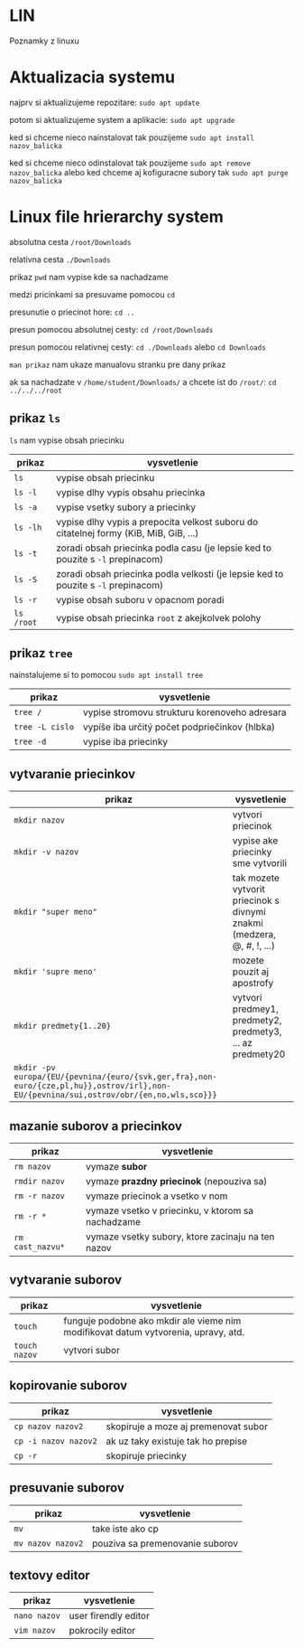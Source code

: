 # LIN
Poznamky z linuxu

# Aktualizacia systemu

najprv si aktualizujeme repozitare: `sudo apt update`

potom si aktualizujeme system a aplikacie: `sudo apt upgrade`

ked si chceme nieco nainstalovat tak pouzijeme `sudo apt install nazov_balicka`

ked si chceme nieco odinstalovat tak pouzijeme `sudo apt remove nazov_balicka` alebo ked chceme aj kofiguracne subory tak `sudo apt purge nazov_balicka`

# Linux file hrierarchy system

absolutna cesta `/root/Downloads`

relativna cesta `./Downloads`

prikaz `pwd` nam vypise kde sa nachadzame

medzi pricinkami sa presuvame pomocou `cd`

presunutie o priecinot hore: `cd ..`

presun pomocou absolutnej cesty: `cd /root/Downloads`

presun pomocou relativnej cesty: `cd ./Downloads` alebo `cd Downloads`

`man prikaz` nam ukaze manualovu stranku pre dany prikaz

ak sa nachadzate v `/home/student/Downloads/` a chcete ist do `/root/`: `cd ../../../root`

## prikaz `ls`

`ls` nam vypise obsah priecinku

| prikaz | vysvetlenie |
| --- | --- |
| `ls` | vypise obsah priecinku |
| `ls -l` | vypise dlhy vypis obsahu priecinka |
| `ls -a` | vypise vsetky subory a priecinky |
| `ls -lh` | vypise dlhy vypis a prepocita velkost suboru do citatelnej formy (KiB, MiB, GiB, ...) |
| `ls -t` | zoradi obsah priecinka podla casu (je lepsie ked to pouzite s `-l` prepinacom) |
| `ls -S` | zoradi obsah priecinka podla velkosti (je lepsie ked to pouzite s `-l` prepinacom) |
| `ls -r` | vypise obsah suboru v opacnom poradi |
| `ls /root` | vypise obsah priecinka `root` z akejkolvek polohy |

## prikaz `tree`

nainstalujeme si to pomocou `sudo apt install tree`

| prikaz | vysvetlenie |
| --- | --- |
| `tree /` | vypise stromovu strukturu korenoveho adresara |
| `tree -L cislo` | vypíše iba určitý počet podpriečinkov (hlbka) |
| `tree -d` | vypise iba priecinky |

## vytvaranie priecinkov

| prikaz | vysvetlenie |
| --- | --- |
| `mkdir nazov` | vytvori priecinok |
| `mkdir -v nazov` | vypise ake priecinky sme vytvorili |
| `mkdir "super meno"` | tak mozete vytvorit priecinok s divnymi znakmi (medzera, @, #, !, ...) |
| `mkdir 'supre meno'` | mozete pouzit aj apostrofy |
| `mkdir predmety{1..20}` | vytvori predmey1, predmety2, predmety3, ... az predmety20 |
| `mkdir -pv europa/{EU/{pevnina/{euro/{svk,ger,fra},non-euro/{cze,pl,hu}},ostrov/irl},non-EU/{pevnina/sui,ostrov/obr/{en,no,wls,sco}}}` | 

## mazanie suborov a priecinkov

| prikaz | vysvetlenie |
| --- | --- |
| `rm nazov` | vymaze **subor** |
| `rmdir nazov` | vymaze **prazdny priecinok** (nepouziva sa) |
| `rm -r nazov` | vymaze priecinok a vsetko v nom |
| `rm -r *` | vymaze vsetko v priecinku, v ktorom sa nachadzame |
| `rm cast_nazvu*` | vymaze vsetky subory, ktore zacinaju na ten nazov |

## vytvaranie suborov

| prikaz | vysvetlenie |
| --- | --- |
| `touch` | funguje podobne ako mkdir ale vieme nim modifikovat datum vytvorenia, upravy, atd. |
| `touch nazov` | vytvori subor |

## kopirovanie suborov

| prikaz | vysvetlenie |
| --- | --- |
| `cp nazov nazov2` | skopiruje a moze aj premenovat subor |
| `cp -i nazov nazov2` | ak uz taky existuje tak ho prepise |
| `cp -r` | skopiruje priecinky |

## presuvanie suborov

| prikaz | vysvetlenie |
| --- | --- |
| `mv` | take iste ako cp |
| `mv nazov nazov2` | pouziva sa premenovanie suborov |

## textovy editor

| prikaz | vysvetlenie |
| --- | --- |
| `nano nazov` | user firendly editor |
| `vim nazov` | pokrocily editor |
